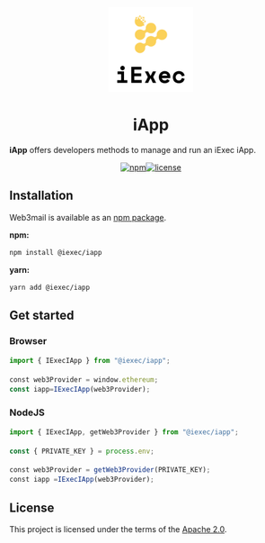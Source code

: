 <p align="center">
  <a href="https://iex.ec/" rel="noopener" target="_blank"><img width="150" src="./logo-iexec.png" alt="iExec logo"/></a>
</p>

<h1 align="center">iApp</h1>

**iApp** offers developers methods to manage and run an iExec iApp.

<div align="center">

[![npm](https://img.shields.io/npm/v/@iexec/iapp)](https://www.npmjs.com/package/@iexec/iapp)[![license](https://img.shields.io/badge/license-Apache%202-blue)](/LICENSE)

</div>

## Installation

Web3mail is available as an [npm package](https://www.npmjs.com/package/@iexec/iapp).

**npm:**

```sh
npm install @iexec/iapp
```

**yarn:**

```sh
yarn add @iexec/iapp
```

## Get started

### Browser

```ts
import { IExecIApp } from "@iexec/iapp";

const web3Provider = window.ethereum;
const iapp=IExecIApp(web3Provider);
```

### NodeJS

```ts
import { IExecIApp, getWeb3Provider } from "@iexec/iapp";

const { PRIVATE_KEY } = process.env; 

const web3Provider = getWeb3Provider(PRIVATE_KEY);
const iapp =IExecIApp(web3Provider);
```

## License

This project is licensed under the terms of the [Apache 2.0](/LICENSE).
